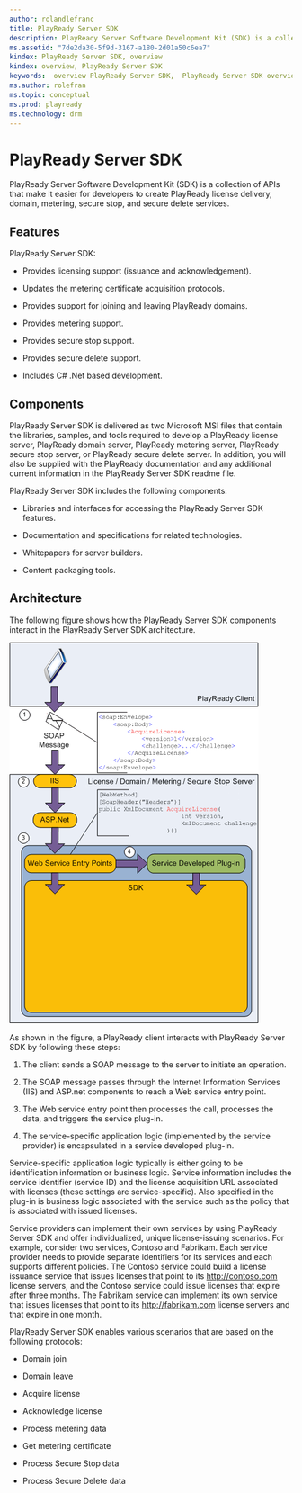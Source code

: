 ```yaml
---
author: rolandlefranc
title: PlayReady Server SDK
description: PlayReady Server Software Development Kit (SDK) is a collection of APIs that make it easier for developers to create PlayReady license delivery, domain, metering, secure stop, and secure delete services.
ms.assetid: "7de2da30-5f9d-3167-a180-2d01a50c6ea7"
kindex: PlayReady Server SDK, overview
kindex: overview, PlayReady Server SDK
keywords:  overview PlayReady Server SDK,  PlayReady Server SDK overview
ms.author: rolefran
ms.topic: conceptual
ms.prod: playready
ms.technology: drm
---
```



# PlayReady Server SDK


PlayReady Server Software Development Kit (SDK) is a collection of APIs that make it easier for developers to create PlayReady license delivery, domain, metering, secure stop, and secure delete services.

<a id="ID4ER"></a>



## Features


PlayReady Server SDK:

   *  Provides licensing support (issuance and acknowledgement).

   *  Updates the metering certificate acquisition protocols.

   *  Provides support for joining and leaving PlayReady domains.

   *  Provides metering support.

   *  Provides secure stop support.

   *  Provides secure delete support.

   *  Includes C# .Net based development.



<a id="ID4EZB"></a>



## Components

PlayReady Server SDK is delivered as two Microsoft MSI files that contain the libraries, samples, and tools required to develop a PlayReady license server, PlayReady domain server, PlayReady metering server, PlayReady secure stop server, or PlayReady secure delete server. In addition, you will also be supplied with the PlayReady documentation and any additional current information in the PlayReady Server SDK readme file.


PlayReady Server SDK includes the following components:

   *  Libraries and interfaces for accessing the PlayReady Server SDK features.

   *  Documentation and specifications for related technologies.

   *  Whitepapers for server builders.

   *  Content packaging tools.



<a id="ID4ETC"></a>



## Architecture


The following figure shows how the PlayReady Server SDK components interact in the PlayReady Server SDK architecture.


![PlayReady Server SDK Architecture](../images/image26_19.png)


As shown in the figure, a PlayReady client interacts with PlayReady Server SDK by following these steps:

   1. The client sends a SOAP message to the server to initiate an operation.

   1. The SOAP message passes through the Internet Information Services (IIS) and ASP.net components to reach a Web service entry point.

   1. The Web service entry point then processes the call, processes the data, and triggers the service plug-in.

   1. The service-specific application logic (implemented by the service provider) is encapsulated in a service developed plug-in.



Service-specific application logic typically is either going to be identification information or business logic. Service information includes the service identifier (service ID) and the license acquisition URL associated with licenses (these settings are service-specific). Also specified in the plug-in is business logic associated with the service such as the policy that is associated with issued licenses.


Service providers can implement their own services by using PlayReady Server SDK and offer individualized, unique license-issuing scenarios. For example, consider two services, Contoso and Fabrikam. Each service provider needs to provide separate identifiers for its services and each supports different policies. The Contoso service could build a license issuance service that issues licenses that point to its <http://contoso.com> license servers, and the Contoso service could issue licenses that expire after three months. The Fabrikam service can implement its own service that issues licenses that point to its <http://fabrikam.com> license servers and that expire in one month.


PlayReady Server SDK enables various scenarios that are based on the following protocols:

   *  Domain join

   *  Domain leave

   *  Acquire license

   *  Acknowledge license

   *  Process metering data

   *  Get metering certificate

   *  Process Secure Stop data

   *  Process Secure Delete data



